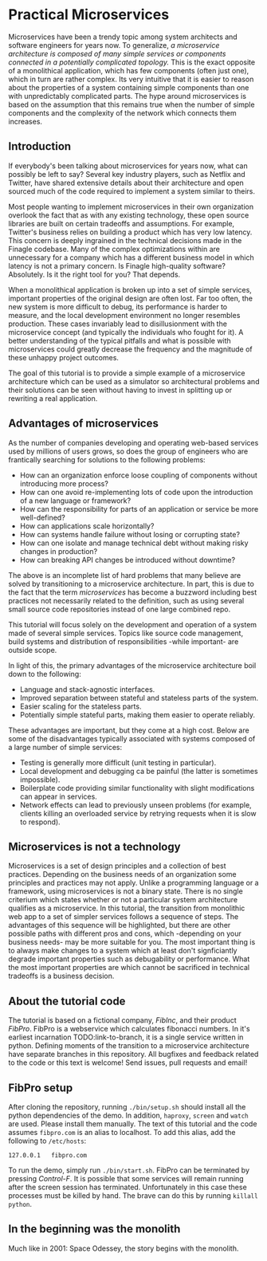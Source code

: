 # Practical Microservices

Microservices have been a trendy topic among system architects and software engineers for years now.
To generalize, *a microservice architecture is composed of many simple services or components connected in a potentially complicated topology.* This is the exact opposite of a monolithical application, which has few components (often just one), which in turn are rather complex. Its very intuitive that it is easier to reason about the properties of a system containing simple components than one with unpredictably complicated parts. The hype around microservices is based on the assumption that this remains true when the number of simple components and the complexity of the network which connects them increases.

## Introduction
If everybody's been talking about microservices for years now, what can possibly be left to say? Several key industry players, such as Netflix and Twitter, have shared extensive details about their architecture and open sourced much of the code required to implement a system similar to theirs.

Most people wanting to implement microservices in their own organization overlook the fact that as with any existing technology, these open source libraries are built on certain tradeoffs and assumptions. For example, Twitter's business relies on building a product which has very low latency. This concern is deeply ingrained in the technical decisions made in the Finagle codebase. Many of the complex optimizations within are unnecessary for a company which has a different business model in which latency is not a primary concern. Is Finagle high-quality software? Absolutely. Is it the right tool for you? That depends.

When a monolithical application is broken up into a set of simple services, important properties of the original design are often lost. Far too often, the new system is more difficult to debug, its performance is harder to measure, and the local development environment no longer resembles production. These cases invariably lead to disillusionment with the microservice concept (and typically the individuals who fought for it). A better understanding of the typical pitfalls and what is possible with microservices could greatly decrease the frequency and the magnitude of these unhappy project outcomes.

The goal of this tutorial is to provide a simple example of a microservice architecture which can be used as a simulator so architectural problems and their solutions can be seen without having to invest in splitting up or rewriting a real application.

## Advantages of microservices
As the number of companies developing and operating web-based services used by millions of users grows, so does the group of engineers who are frantically searching for solutions to the following problems:
* How can an organization enforce loose coupling of components without introducing more process?
* How can one avoid re-implementing lots of code upon the introduction of a new language or framework?
* How can the responsibility for parts of an application or service be more well-defined?
* How can applications scale horizontally?
* How can systems handle failure without losing or corrupting state?
* How can one isolate and manage technical debt without making risky changes in production?
* How can breaking API changes be introduced without downtime?

The above is an incomplete list of hard problems that many believe are solved by transitioning to a microservice architecture. In part, this is due to the fact that the term *microservices* has become a buzzword including best practices not necessarily related to the definition, such as using several small source code repositories instead of one large combined repo.

This tutorial will focus solely on the development and operation of a system made of several simple services. Topics like source code management, build systems and distribution of responsibilities -while important- are outside scope.

In light of this, the primary advantages of the microservice architecture boil down to the following:
* Language and stack-agnostic interfaces.
* Improved separation between stateful and stateless parts of the system.
* Easier scaling for the stateless parts.
* Potentially simple stateful parts, making them easier to operate reliably.

These advantages are important, but they come at a high cost. Below are some of the disadvantages typically associated with systems composed of a large number of simple services:
* Testing is generally more difficult (unit testing in particular).
* Local development and debugging ca be painful (the latter is sometimes impossible).
* Boilerplate code providing similar functionality with slight modifications can appear in services.
* Network effects can lead to previously unseen problems (for example, clients killing an overloaded service by retrying requests when it is slow to respond).

## Microservices is not a technology
Microservices is a set of design principles and a collection of best practices. Depending on the business needs of an organization some principles and practices may not apply. Unlike a programming language or a framework, using microservices is not a binary state. There is no single criterium which states whether or not a particular system architecture qualifies as a microservice. In this tutorial, the transition from monolithic web app to a set of simpler services follows a sequence of steps. The advantages of this sequence will be highlighted, but there are other possible paths with different pros and cons, which -depending on your business needs- may be more suitable for you. The most important thing is to always make changes to a system which at least don't signficiantly degrade important properties such as debugability or performance. What the most important properties are which cannot be sacrificed in technical tradeoffs is a business decision.

## About the tutorial code
The tutorial is based on a fictional company, *FibInc*, and their product *FibPro*. FibPro is a webservice which calculates fibonacci numbers. In it's earliest incarnation TODO:link-to-branch, it is a single service written in python. Defining moments of the transition to a microservice architecture have separate branches in this repository. All bugfixes and feedback related to the code or this text is welcome! Send issues, pull requests and email!

## FibPro setup
After cloning the repository, running `./bin/setup.sh` should install all the python dependencies of the demo. In addition, `haproxy`, `screen` and `watch` are used. Please install them manually. The text of this tutorial and the code assumes `fibpro.com` is an alias to localhost. To add this alias, add the following to `/etc/hosts`:

```
127.0.0.1   fibpro.com
```

To run the demo, simply run `./bin/start.sh`. FibPro can be terminated by pressing *Control-F*. It is possible that some services will remain running after the screen session has terminated. Unfortunately in this case these processes must be killed by hand. The brave can do this by running `killall python`.

## In the beginning was the monolith
Much like in 2001: Space Odessey, the story begins with the monolith.
